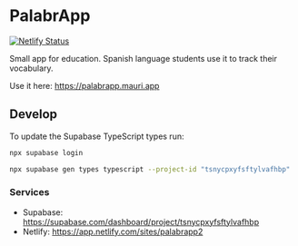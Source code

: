 # PalabrApp

[![Netlify Status](https://api.netlify.com/api/v1/badges/afbb7365-3fa1-4c69-9cbb-486b2b328ab2/deploy-status)](https://app.netlify.com/sites/palabrapp2/deploys)

Small app for education. Spanish language students use it to track their vocabulary.

Use it here: <https://palabrapp.mauri.app>

## Develop

To update the Supabase TypeScript types run:

```zsh
npx supabase login

npx supabase gen types typescript --project-id "tsnycpxyfsftylvafhbp"  --schema public > types/supabase.ts
```

### Services

- Supabase: <https://supabase.com/dashboard/project/tsnycpxyfsftylvafhbp>
- Netlify: <https://app.netlify.com/sites/palabrapp2>
